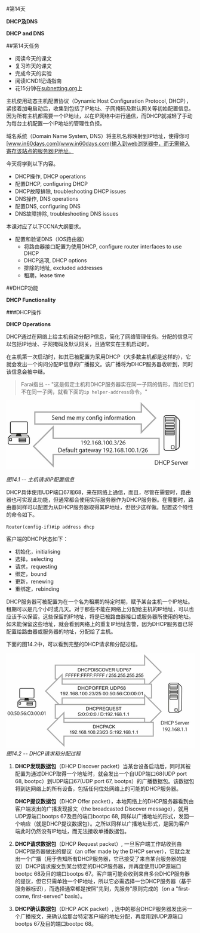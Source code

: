 #第14天

**DHCP及DNS**

**DHCP and DNS**

##第14天任务

+ 阅读今天的课文
+ 复习昨天的课文
+ 完成今天的实验
+ 阅读ICND1记诵指南
+ 花15分钟在[subnetting.org](http://www.subnetting.org)上

主机使用动态主机配置协议（Dynamic Host Configuration Protocol, DHCP），紧接着加电启动后，收集到包括了IP地址、子网掩码及默认网关等初始配置信息。因为所有主机都需要一个IP地址，以在IP网络中进行通信，而DHCP就减轻了手动为每台主机配置一个IP地址的管理性负担。

域名系统（Domain Name System, DNS）将主机名称映射到IP地址，使得你可[www.in60days.com](www.in60days.com)输入到web浏览器中，而无需输入寄存该站点的服务器IP地址。

今天将学到以下内容。

+ DHCP操作, DHCP operations
+ 配置DHCP, configuring DHCP
+ DHCP故障排除, troubleshooting DHCP issues
+ DNS操作, DNS operations
+ 配置DNS, configuring DNS
+ DNS故障排除, troubleshooting DNS issues

本课对应了以下CCNA大纲要求。

+ 配置和验证DNS（IOS路由器）
    - 将路由器接口配置为使用DHCP, configure router interfaces to use DHCP
    - DHCP选项, DHCP options
    - 排除的地址, excluded addresses
    - 租期，lease time

##DHCP功能

**DHCP Functionality**

###DHCP操作

**DHCP Operations**

DHCP通过在网络上给主机自动分配IP信息，简化了网络管理任务。分配的信息可以包括IP地址、子网掩码及默认网关，且通常实在主机启动时。

在主机第一次启动时，如其已被配置为采用DHCP（大多数主机都是这样的），它就会发出一个询问分配IP信息的广播报文。该广播将为DHCP服务器收听到，同时该信息会被中继。

> Farai指出 -- "这是假定主机和DHCP服务器实在同一子网的情形，而如它们不在同一子网，就看下面的`ip helper-address`命令。"

![主机请求IP配置信息](images/1401.png)

*图14.1 -- 主机请求IP配置信息*

DHCP具体使用UDP端口67和68，来在网络上通信，而且，尽管在需要时，路由器也可实现此功能，但通常都会使用实际服务器作为DHCP服务器。在需要时，路由器同样可以配置为从DHCP服务器取得其IP地址，但很少这样做。配置这个特性的命令如下。

`Router(config-if)#ip address dhcp`

客户端的DHCP状态如下：

+ 初始化，initialising
+ 选择，selecting
+ 请求，requesting
+ 绑定，bound
+ 更新，renewing
+ 重绑定，rebinding

DHCP服务器可被配置为在一个名为租期的特定时期，赋予某台主机一个IP地址。租期可以是几个小时或几天。对于那些不能在网络上分配给主机的IP地址，可以也应该予以保留。这些保留的IP地址，将是已被路由器接口或服务器所使用的地址。如未能保留这些地址，就会看到网络上的重复IP地址告警，因为DHCP服务器已将配置给路由器或服务器的地址，分配给了主机。

下面的图14.2中，可以看到完整的DHCP请求和分配过程。

![DHCP请求和分配过程](images/1402.png)
*图14.2 -- DHCP请求和分配过程*

1. **DHCP发现数据包**（DHCP Discover packet）当某台设备启动后，同时其被配置为通过DHCP取得一个地址时，就会发出一个自UDP端口68(UDP port 68, bootpc）到UDP端口67(UDP port 67, bootps）的广播数据包。该数据包将到达网络上的所有设备，包括任何位处网络上的可能的DHCP服务器。

    **DHCP提议数据包**（DHCP Offer packet），本地网络上的DHCP服务器看到由客户端发出的广播发现报文（the broadcasted Discover message），就用UDP源端口bootps 67及目的端口bootpc 68, 同样以广播地址的形式，发回一个响应（就是DHCP提议数据包）。之所以同样以广播地址形式，是因为客户端此时仍然没有IP地址，而无法接收单播数据包。

2. **DHCP请求数据包**（DHCP Request packet）, 一旦客户端工作站收到由DHCP服务器做出的提议（an offer made by the DHCP server），它就会发出一个广播（用于告知所有DHCP服务器，它已接受了来自某台服务器的提议）DHCP请求报文到某台特定的DHCP服务器，并再度使用UDP源端口bootpc 68及目的端口bootps 67。客户端可能会收到来自多台DHCP服务器的提议，但它只需单独一个IP地址，所以它必需选择一台DHCP服务器（基于服务器标识），而选择通常都是按照"先到，先服务"原则完成的（on a "first-come, first-served" basis）。

3. **DHCP确认数据包**（DHCP ACK packet）, 选中的那台DHCP服务器发出另一个广播报文，来确认给那台特定客户端的地址分配，再度用到UDP源端口bootps 67及目的端口bootpc 68。


###
